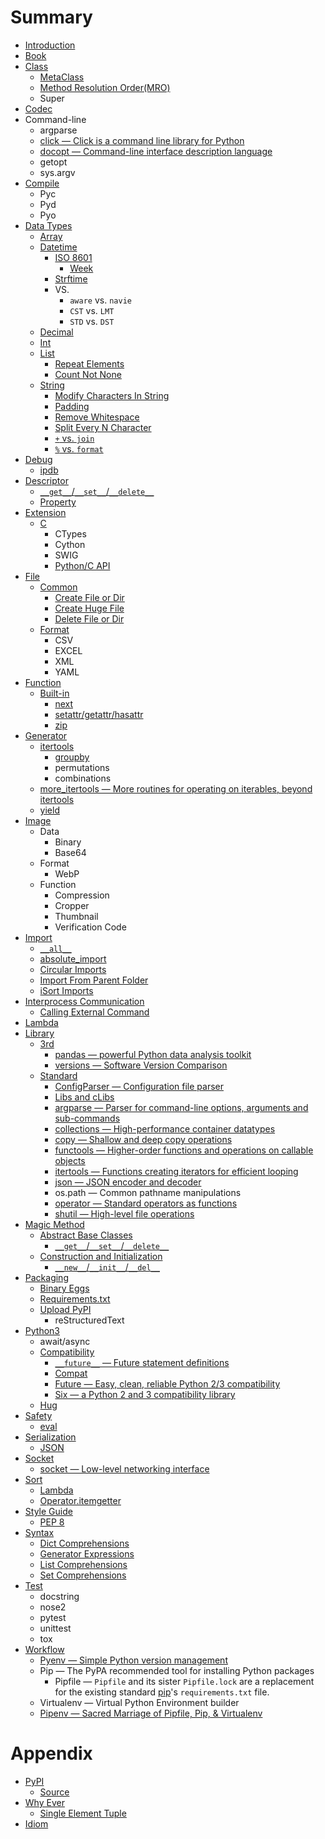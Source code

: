 # Summary

* [Introduction](README.md)
* [Book](Book/README.md)
* [Class](Class/README.md)
  * [MetaClass](Class/meta-class.md)
  * [Method Resolution Order(MRO)](Class/method_resolution_order.md)
  * Super
* [Codec](Codec/README.md)
* Command-line
  * argparse
  * [click — Click is a command line library for Python](http://click.pocoo.org/)
  * [docopt — Command-line interface description language](http://docopt.org/)
  * getopt
  * sys.argv
* [Compile](Compile/README.md)
  * Pyc
  * Pyd
  * Pyo
* [Data Types](DataTypes/README.md)
  * [Array](DataTypes/Array/README.md)
  * [Datetime](DataTypes/Datetime/README.md)
    * [ISO 8601](DataTypes/Datetime/ISO8601/README.md)
      * [Week](DataTypes/Datetime/ISO8601/Week.md)
    * [Strftime](DataTypes/Datetime/Strftime.md)
    * VS.
      * ``aware`` vs. ``navie``
      * ``CST`` vs. ``LMT``
      * ``STD`` vs. ``DST``
  * [Decimal](DataTypes/Decimal/README.md)
  * [Int](DataTypes/Int/README.md)
  * [List](DataTypes/List/README.md)
    * [Repeat Elements](DataTypes/List/repeat-elements.md)
    * [Count Not None](DataTypes/List/count-not-none.md)
  * [String](DataTypes/String/README.md)
    * [Modify Characters In String](DataTypes/String/modify-characters-in-string.md)
    * [Padding](DataTypes/String/padding.md)
    * [Remove Whitespace](DataTypes/String/remove-white-space.md)
    * [Split Every N Character](DataTypes/String/split-every-n-character.md)
    * [``+`` vs. ``join``](DataTypes/String/plus-vs-join.md)
    * [``%`` vs. ``format``](DataTypes/String/percent-sign-vs-format.md)
* [Debug](Debug/README.md)
  * [ipdb](Debug/ipdb.md)
* [Descriptor](Descriptor/README.md)
  * [``__get__``/``__set__``/``__delete__``](Descriptor/__get__-__set__-__delete__.md)
  * [Property](Descriptor/Property.md)
* [Extension](Extension/README.md)
  * [C](Extension/C/README.md)
    * CTypes
    * Cython
    * SWIG
    * [Python/C API](Extension/C/python-c-api.md)
* [File](File/README.md)
  * [Common](File/Common/README.md)
    * [Create File or Dir](File/Common/create-file-or-dir.md)
    * [Create Huge File](File/Common/create-huge-file.md)
    * [Delete File or Dir](File/Common/delete-file-or-dir.md)
  * [Format](File/Common/README.md)
    * CSV
    * EXCEL
    * XML
    * YAML
* [Function](Function/README.md)
  * [Built-in](Function/Built-in/README.md)
    * [next](Function/Built-in/next.md)
    * [setattr/getattr/hasattr](Function/Built-in/setattr-getattr-hasattr.md)
    * [zip](Function/Built-in/zip.md)
* [Generator](Generator/README.md)
  * [itertools](Generator/itertools/README.md)
    * [groupby](Generator/itertools/groupby.md)
    * permutations
    * combinations
  * [more_itertools — More routines for operating on iterables, beyond itertools](Generator/more_itertools.md)
  * [yield](Generator/yield.md)
* [Image](Image/README.md)
  * Data
    * Binary
    * Base64
  * Format
    * WebP
  * Function
    * Compression
    * Cropper
    * Thumbnail
    * Verification Code
* [Import](Import/README.md)
  * [``__all__``](Import/all.md)
  * [absolute_import](Import/absolute_import.md)
  * [Circular Imports](Import/circular-imports.md)
  * [Import From Parent Folder](Import/import-from-parent-folder.md)
  * [iSort Imports](Import/iSort-imports.md)
* [Interprocess Communication](InterprocessCommunication/README.md)
  * [Calling External Command](InterprocessCommunication/calling-external-command.md)
* [Lambda](Lambda/README.md)
* [Library](Library/README.md)
  * [3rd](Library/3rd/README.md)
    * [pandas — powerful Python data analysis toolkit](Library/3rd/pandas.md)
    * [versions — Software Version Comparison](Library/3rd/versions.md)
  * [Standard](Library/Standard/README.md)
    * [ConfigParser — Configuration file parser](Library/Standard/ConfigParser.md)
    * [Libs and cLibs](Library/Standard/libs-and-clibs.md)
    * [argparse — Parser for command-line options, arguments and sub-commands](Library/Standard/argparse.md)
    * [collections — High-performance container datatypes](Library/Standard/collections.md)
    * [copy — Shallow and deep copy operations](Library/Standard/copy.md)
    * [functools — Higher-order functions and operations on callable objects](Library/Standard/functools.md)
    * [itertools — Functions creating iterators for efficient looping](Library/Standard/itertools.md)
    * [json — JSON encoder and decoder](Library/Standard/json.md)
    * os.path — Common pathname manipulations
    * [operator — Standard operators as functions](Library/Standard/operator.md)
    * [shutil — High-level file operations](Library/Standard/shutil.md)
* [Magic Method](MagicMethod/README.md)
  * [Abstract Base Classes](MagicMethod/AbstractBaseClasses/README.md)
    * [``__get__``/``__set__``/``__delete__``](MagicMethod/AbstractBaseClasses/__get__-__set__-__delete__.md)
  * [Construction and Initialization](MagicMethod/ConstructionandInitialization/README.md)
    * [``__new__``/``__init__``/``__del__``](MagicMethod/ConstructionandInitialization/__new__-__init__-__del__.md)
* [Packaging](Packaging/README.md)
  * [Binary Eggs](Packaging/binary-eggs.md)
  * [Requirements.txt](Packaging/requirements.txt.md)
  * [Upload PyPI](Packaging/upload-pypi.md)
    * reStructuredText
* [Python3](Python3/README.md)
  * await/async
  * [Compatibility](Python3/Compatibility/README.md)
    * [``__future__`` — Future statement definitions](Python3/Compatibility/__future__.md)
    * [Compat](Python3/Compatibility/Compat.md)
    * [Future — Easy, clean, reliable Python 2/3 compatibility](Python3/Compatibility/Future.md)
    * [Six — a Python 2 and 3 compatibility library](Python3/Compatibility/Six.md)
  * [Hug](Python3/Hug.md)
* [Safety](Safety/README.md)
  * [eval](Safety/eval.md)
* [Serialization](Serialization/README.md)
  * [JSON](Serialization/JSON.md)
* [Socket](Socket/README.md)
  * [socket — Low-level networking interface](Socket/Socket.md)
* [Sort](Sort/README.md)
  * [Lambda](Sort/Lambda.md)
  * [Operator.itemgetter](Sort/Operator.itemgetter.md)
* [Style Guide](StyleGuide/README.md)
  * [PEP 8](StyleGuide/PEP8.md)
* [Syntax](Syntax/README.md)
  * [Dict Comprehensions](Syntax/dict-comprehensions.md)
  * [Generator Expressions](Syntax/generator-expressions.md)
  * [List Comprehensions](Syntax/list-comprehensions.md)
  * [Set Comprehensions](Syntax/set-comprehensions.md)
* [Test](Test/README.md)
  * docstring
  * nose2
  * pytest
  * unittest
  * tox
* [Workflow](Workflow/README.md)
  * [Pyenv — Simple Python version management](Workflow/Pyenv.md)
  * Pip — The PyPA recommended tool for installing Python packages
    * Pipfile — `Pipfile` and its sister `Pipfile.lock` are a replacement for the existing standard [pip](https://pip.pypa.io/en/stable/)'s `requirements.txt` file.
  * Virtualenv — Virtual Python Environment builder
  * [Pipenv — Sacred Marriage of Pipfile, Pip, & Virtualenv](Workflow/Pipenv.md)

# Appendix

* [PyPI](PyPI/README.md)
  * [Source](PyPI/source.md)
* [Why Ever](WhyEver/README.md)
  * [Single Element Tuple](WhyEver/single-element-tuple.md)
* [Idiom](Idiom/README.md)